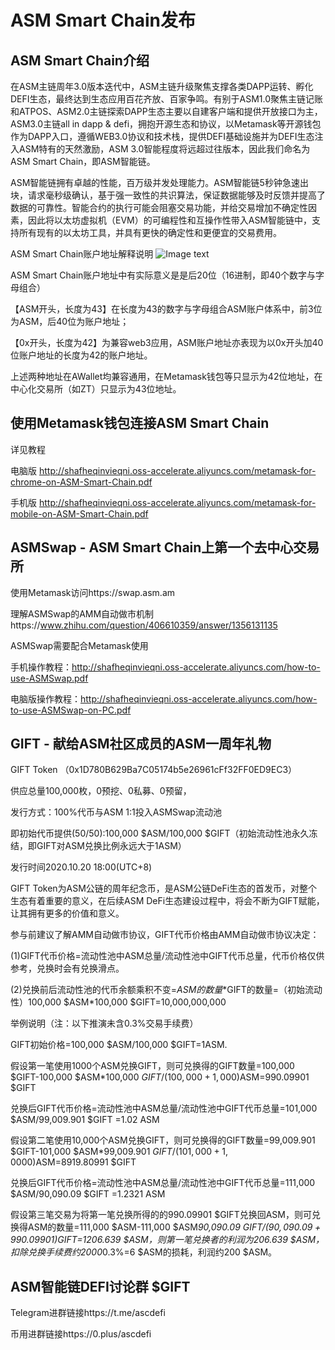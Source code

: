 # ASM Smart Chain发布
## ASM Smart Chain介绍
在ASM主链周年3.0版本迭代中，ASM主链升级聚焦支撑各类DAPP运转、孵化DEFI生态，最终达到生态应用百花齐放、百家争鸣。有别于ASM1.0聚焦主链记账和ATPOS、ASM2.0主链探索DAPP生态主要以自建客户端和提供开放接口为主，ASM3.0主链all in dapp & defi，拥抱开源生态和协议，以Metamask等开源钱包作为DAPP入口，遵循WEB3.0协议和技术栈，提供DEFI基础设施并为DEFI生态注入ASM特有的天然激励，ASM 3.0智能程度将远超过往版本，因此我们命名为ASM Smart Chain，即ASM智能链。

ASM智能链拥有卓越的性能，百万级并发处理能力。ASM智能链5秒钟急速出块，请求毫秒级确认，基于强一致性的共识算法，保证数据能够及时反馈并提高了数据的可靠性。智能合约的执行可能会阻塞交易功能，并给交易增加不确定性因素，因此将以太坊虚拟机（EVM）的可编程性和互操作性带入ASM智能链中，支持所有现有的以太坊工具，并具有更快的确定性和更便宜的交易费用。

ASM Smart Chain账户地址解释说明
![Image text](https://img-blog.csdnimg.cn/20190325161324784.png)

ASM Smart Chain账户地址中有实际意义是是后20位（16进制，即40个数字与字母组合）

【ASM开头，长度为43】在长度为43的数字与字母组合ASM账户体系中，前3位为ASM，后40位为账户地址；

【0x开头，长度为42】为兼容web3应用，ASM账户地址亦表现为以0x开头加40位账户地址的长度为42的账户地址。

上述两种地址在AWallet均兼容通用，在Metamask钱包等只显示为42位地址，在中心化交易所（如ZT）只显示为43位地址。

## 使用Metamask钱包连接ASM Smart Chain
详见教程

电脑版
http://shafheqinvieqni.oss-accelerate.aliyuncs.com/metamask-for-chrome-on-ASM-Smart-Chain.pdf

手机版
http://shafheqinvieqni.oss-accelerate.aliyuncs.com/metamask-for-mobile-on-ASM-Smart-Chain.pdf

## ASMSwap - ASM Smart Chain上第一个去中心交易所
使用Metamask访问https://swap.asm.am

理解ASMSwap的AMM自动做市机制https://www.zhihu.com/question/406610359/answer/1356131135

ASMSwap需要配合Metamask使用

手机操作教程：http://shafheqinvieqni.oss-accelerate.aliyuncs.com/how-to-use-ASMSwap.pdf

电脑版操作教程：http://shafheqinvieqni.oss-accelerate.aliyuncs.com/how-to-use-ASMSwap-on-PC.pdf

## GIFT - 献给ASM社区成员的ASM一周年礼物
GIFT Token （0x1D780B629Ba7C05174b5e26961cFf32FF0ED9EC3）

供应总量100,000枚，0预挖、0私募、0预留，

发行方式：100%代币与ASM 1:1投入ASMSwap流动池

即初始代币提供(50/50):100,000 $ASM/100,000 $GIFT（初始流动性池永久冻结，即GIFT对ASM兑换比例永远大于1ASM）

发行时间2020.10.20 18:00(UTC+8)

GIFT Token为ASM公链的周年纪念币，是ASM公链DeFi生态的首发币，对整个生态有着重要的意义，在后续ASM DeFi生态建设过程中，将会不断为GIFT赋能，让其拥有更多的价值和意义。

参与前建议了解AMM自动做市协议，GIFT代币价格由AMM自动做市协议决定：

(1)GIFT代币价格=流动性池中ASM总量/流动性池中GIFT代币总量，代币价格仅供参考，兑换时会有兑换滑点。

(2)兑换前后流动性池的代币余额乘积不变=$ASM的数量*$GIFT的数量=（初始流动性）100,000 $ASM*100,000 $GIFT=10,000,000,000

举例说明（注：以下推演未含0.3%交易手续费）

GIFT初始价格=100,000 $ASM/100,000 $GIFT=1ASM.

假设第一笔使用1000个ASM兑换GIFT，则可兑换得的GIFT数量=100,000 $GIFT-100,000 $ASM*100,000 $GIFT/(100,000+1,000)$ASM=990.09901 $GIFT

兑换后GIFT代币价格=流动性池中ASM总量/流动性池中GIFT代币总量=101,000 $ASM/99,009.901 $GIFT =1.02 ASM

假设第二笔使用10,000个ASM兑换GIFT，则可兑换得的GIFT数量=99,009.901 $GIFT-101,000 $ASM*99,009.901 $GIFT/(101,000+1,0000)$ASM=8919.80991 $GIFT

兑换后GIFT代币价格=流动性池中ASM总量/流动性池中GIFT代币总量=111,000 $ASM/90,090.09 $GIFT =1.2321 ASM

假设第三笔交易为将第一笔兑换所得的的990.09901 $GIFT兑换回ASM，则可兑换得ASM的数量=111,000 $ASM-111,000 $ASM*90,090.09 $GIFT/(90,090.09+990.09901)$GIFT=1206.639 $ASM，则第一笔兑换者的利润为206.639 $ASM，扣除兑换手续费约2000*0.3%=6 $ASM的损耗，利润约200 $ASM。

## ASM智能链DEFI讨论群 $GIFT 

Telegram进群链接https://t.me/ascdefi

币用进群链接https://0.plus/ascdefi
